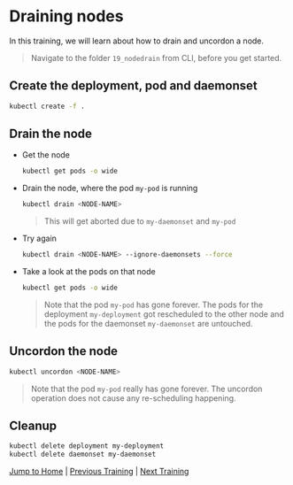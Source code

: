 # Draining nodes

In this training, we will learn about how to drain and uncordon a node.

>Navigate to the folder `19_nodedrain` from CLI, before you get started. 

## Create the deployment, pod and daemonset

```bash
kubectl create -f .
```

## Drain the node 

* Get the node
  ```bash
  kubectl get pods -o wide
  ```

* Drain the node, where the pod `my-pod` is running
  ```bash
  kubectl drain <NODE-NAME>
  ```
  >This will get aborted due to `my-daemonset` and `my-pod`

* Try again
  ```bash
  kubectl drain <NODE-NAME> --ignore-daemonsets --force
  ```
  
* Take a look at the pods on that node
  ```bash
  kubectl get pods -o wide
  ```
  >Note that the pod `my-pod` has gone forever. The pods for the deployment `my-deployment` got rescheduled to the other node and the pods for the daemonset `my-daemonset` are untouched.

## Uncordon the node

```bash
kubectl uncordon <NODE-NAME>
```
>Note that the pod `my-pod` really has gone forever. The uncordon operation does not cause any re-scheduling happening.

## Cleanup

```bash
kubectl delete deployment my-deployment
kubectl delete daemonset my-daemonset
```

[Jump to Home](../README.md) | [Previous Training](../18_cronjob/README.md) | [Next Training](../20_nodeselector/README.md)